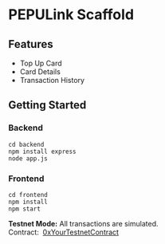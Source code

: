 # PEPULink Scaffold

## Features

- Top Up Card
- Card Details
- Transaction History

## Getting Started

### Backend
```
cd backend
npm install express
node app.js
```

### Frontend
```
cd frontend
npm install
npm start
```

<footer>
  <p>
    <b style={{ color: "#ffd700" }}>Testnet Mode:</b> All transactions are simulated.<br />
    Contract:&nbsp;
    <a
      href="https://testnet-explorer.pepeunchained.com/address/0xYourTestnetContract"
      target="_blank"
      rel="noopener noreferrer"
      style={{ color: "#ffd700", textDecoration: "underline" }}
    >
      0xYourTestnetContract
    </a>
  </p>
</footer>